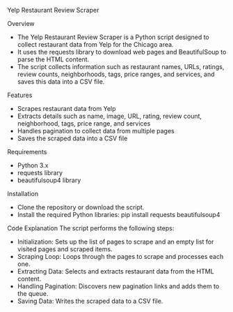Yelp Restaurant Review Scraper

Overview
- The Yelp Restaurant Review Scraper is a Python script designed to collect restaurant data from Yelp for the Chicago area. 
- It uses the requests library to download web pages and BeautifulSoup to parse the HTML content. 
- The script collects information such as restaurant names, URLs, ratings, review counts, neighborhoods, tags, price ranges, and services, and saves this data into a CSV file.

Features
- Scrapes restaurant data from Yelp
- Extracts details such as name, image, URL, rating, review count, neighborhood, tags, price range, and services
- Handles pagination to collect data from multiple pages
- Saves the scraped data into a CSV file

Requirements
- Python 3.x
- requests library
- beautifulsoup4 library

Installation
- Clone the repository or download the script.
- Install the required Python libraries:
  pip install requests beautifulsoup4


Code Explanation
The script performs the following steps:
- Initialization: Sets up the list of pages to scrape and an empty list for visited pages and scraped items.
- Scraping Loop: Loops through the pages to scrape and processes each one.
- Extracting Data: Selects and extracts restaurant data from the HTML content.
- Handling Pagination: Discovers new pagination links and adds them to the queue.
- Saving Data: Writes the scraped data to a CSV file.


